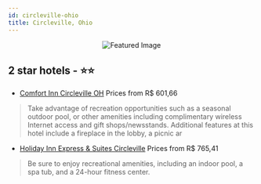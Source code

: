 ```yaml
---
id: circleville-ohio
title: Circleville, Ohio
---
```


<center><img src="https://i.travelapi.com/hotels/1000000/20000/14800/14784/2dd3c7e0_z.jpg" alt="Featured Image" /></center>


##  2 star hotels - ⭐️⭐️

-    [Comfort Inn Circleville OH](https://us.hurb.com/hotels/circleville/comfort-inn-circleville-oh-JNP-JP106774?cmp=18055) Prices from R$ 601,66
   > Take advantage of recreation opportunities such as a seasonal outdoor pool, or other amenities including complimentary wireless Internet access and gift shops/newsstands. Additional features at this hotel include a fireplace in the lobby, a picnic ar
-    [Holiday Inn Express & Suites Circleville](https://us.hurb.com/hotels/circleville/holiday-inn-express-suites-circleville-JNP-JP974374?cmp=18055) Prices from R$ 765,41
   > Be sure to enjoy recreational amenities, including an indoor pool, a spa tub, and a 24-hour fitness center.

